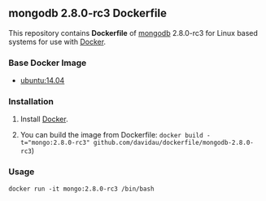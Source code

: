 ## mongodb 2.8.0-rc3 Dockerfile


This repository contains **Dockerfile** of [mongodb](http://www.mongodb.org/) 2.8.0-rc3 for Linux based systems for use with [Docker](https://www.docker.com/).


### Base Docker Image

* [ubuntu:14.04](https://registry.hub.docker.com/u/library/ubuntu/)


### Installation

1. Install [Docker](https://www.docker.com/).

2. You can build the image from Dockerfile: `docker build -t="mongo:2.8.0-rc3" github.com/davidau/dockerfile/mongodb-2.8.0-rc3`)


### Usage

    docker run -it mongo:2.8.0-rc3 /bin/bash